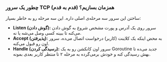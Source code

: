 ### چطور یک سرور TCP همزمان بسازیم؟ (قدم به قدم)

ساختن این سرور سه مرحله‌ی اصلی داره. این سه مرحله رو به خاطر بسپار:

-  **Listen (گوش دادن):** سرور روی یک آدرس و پورت مشخص شروع به گوش دادن می‌کنه تا ببینه کسی وصل می‌شه یا نه.
-  **Accept (پذیرفتن):** به محض اینکه یک کلاینت (کاربر) درخواست اتصال می‌ده، سرور اون رو قبول می‌کنه.
-  **Handle (رسیدگی کردن):** سرور اون کانکشن رو به یک Goroutine جدید می‌ده تا بهش رسیدگی کنه و خودش برمی‌گرده به مرحله ۲ تا منتظر کاربر بعدی بمونه.